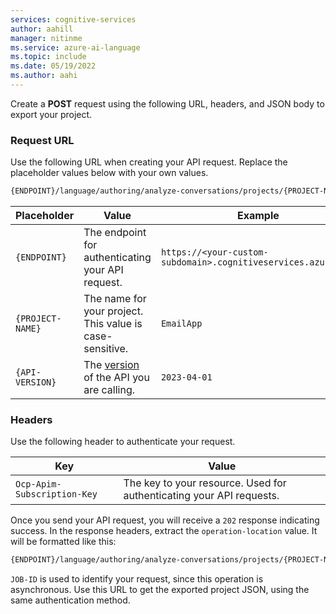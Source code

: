 ```yaml
---
services: cognitive-services
author: aahill
manager: nitinme
ms.service: azure-ai-language
ms.topic: include
ms.date: 05/19/2022
ms.author: aahi
---
```


Create a **POST** request using the following URL, headers, and JSON body to export your project.

### Request URL

Use the following URL when creating your API request. Replace the placeholder values below with your own values. 

```rest
{ENDPOINT}/language/authoring/analyze-conversations/projects/{PROJECT-NAME}/:export?stringIndexType=Utf16CodeUnit&api-version={API-VERSION}
```

|Placeholder  |Value  | Example |
|---------|---------|---------|
|`{ENDPOINT}`     | The endpoint for authenticating your API request.   | `https://<your-custom-subdomain>.cognitiveservices.azure.com` |
|`{PROJECT-NAME}`     | The name for your project. This value is case-sensitive.   | `EmailApp` |
|`{API-VERSION}`     | The [version](../../../concepts/model-lifecycle.md#api-versions) of the API you are calling. | `2023-04-01` |

### Headers

Use the following header to authenticate your request. 

|Key|Value|
|--|--|
|`Ocp-Apim-Subscription-Key`| The key to your resource. Used for authenticating your API requests.|


Once you send your API request, you will receive a `202` response indicating success. In the response headers, extract the `operation-location` value. It will be formatted like this: 

```rest
{ENDPOINT}/language/authoring/analyze-conversations/projects/{PROJECT-NAME}/jobs/{JOB-ID}?api-version={API-VERSION}
``` 

`JOB-ID` is used to identify your request, since this operation is asynchronous. Use this URL to get the exported project JSON, using the same authentication method.

